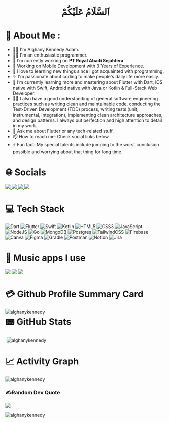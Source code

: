 <h1 align="center">ٱلسَّلَامُ عَلَيْكُمْ </h1>

# 📌 About Me :

- 🙍‍♂️ I'm Alghany Kennedy Adam.
- 👨‍💻 I'm an enthusiastic programmer.
- 🔭 I’m currently working on <b>PT Royal Abadi Sejahtera</b>
- 📣 Working on Mobile Development with 3 Years of Experience.
- 🧠 I love to learning new things since I got acquainted with programming.
- ✨ I'm passionate about coding to make people's daily life more easily.
- 🌱 I’m currently learning more and mastering about Flutter with Dart, iOS native with Swift, Android native with Java or Kotlin & Full-Stack Web Developer.
- ✍🏻 I also have a good understanding of general software engineering practices such as writing clean and maintainable code, conducting the Test-Driven Development (TDD) process, writing tests (unit, instrumental, integration), implementing clean architecture approaches, and design patterns. I always put perfection and high attention to detail in my work.
- 💬 Ask me about Flutter or any tech-related stuff.
- 📫 How to reach me: Check social links below.
- ⚡ Fun fact: My special talents include jumping to the worst conclusion possible and worrying about that thing for long time.

# 🌐 Socials
<a href='mailto:alghanyka@gmail.com' target='_blank'>
        <img src='https://img.shields.io/badge/Gmail-D14836?style=for-the-badge&logo=gmail&logoColor=white'/>
    </a>
<a href='https://linkedin.com/in/alghanykennedyadam' target='_blank'>
        <img src='https://img.shields.io/badge/LinkedIn-0077B5?style=for-the-badge&logo=linkedin&logoColor=white'/>
    </a>
<a href='https://instagram.com/alghanykennedy' target='_blank'>
        <img src='https://img.shields.io/badge/Instagram-E4405F?style=for-the-badge&logo=instagram&logoColor=white'/>
    </a>
<a href='https://medium.com/@alghanykennedy' target='_blank'>
        <img src='https://img.shields.io/badge/Medium-12100E?style=for-the-badge&logo=medium&logoColor=white'/>
    </a>

# 💻 Tech Stack
![Dart](https://img.shields.io/badge/dart-%230175C2.svg?style=for-the-badge&logo=dart&logoColor=white) ![Flutter](https://img.shields.io/badge/Flutter-%2302569B.svg?style=for-the-badge&logo=Flutter&logoColor=white) ![Swift](https://img.shields.io/badge/swift-F54A2A?style=for-the-badge&logo=swift&logoColor=white) ![Kotlin](https://img.shields.io/badge/kotlin-%237F52FF.svg?style=for-the-badge&logo=kotlin&logoColor=white) ![HTML5](https://img.shields.io/badge/html5-%23E34F26.svg?style=for-the-badge&logo=html5&logoColor=white) ![CSS3](https://img.shields.io/badge/css3-%231572B6.svg?style=for-the-badge&logo=css3&logoColor=white) ![JavaScript](https://img.shields.io/badge/javascript-%23323330.svg?style=for-the-badge&logo=javascript&logoColor=%23F7DF1E) ![NodeJS](https://img.shields.io/badge/node.js-6DA55F?style=for-the-badge&logo=node.js&logoColor=white) ![Go](https://img.shields.io/badge/go-%2300ADD8.svg?style=for-the-badge&logo=go&logoColor=white) ![MongoDB](https://img.shields.io/badge/MongoDB-%234ea94b.svg?style=for-the-badge&logo=mongodb&logoColor=white) ![Postgres](https://img.shields.io/badge/postgres-%23316192.svg?style=for-the-badge&logo=postgresql&logoColor=white) ![TailwindCSS](https://img.shields.io/badge/tailwindcss-%2338B2AC.svg?style=for-the-badge&logo=tailwind-css&logoColor=white) ![Firebase](https://img.shields.io/badge/firebase-%23039BE5.svg?style=for-the-badge&logo=firebase) ![Canva](https://img.shields.io/badge/Canva-%2300C4CC.svg?style=for-the-badge&logo=Canva&logoColor=white) ![Figma](https://img.shields.io/badge/figma-%23F24E1E.svg?style=for-the-badge&logo=figma&logoColor=white) ![Gradle](https://img.shields.io/badge/Gradle-02303A.svg?style=for-the-badge&logo=Gradle&logoColor=white) ![Postman](https://img.shields.io/badge/Postman-FF6C37?style=for-the-badge&logo=postman&logoColor=white) ![Notion](https://img.shields.io/badge/Notion-%23000000.svg?style=for-the-badge&logo=notion&logoColor=white) ![Jira](https://img.shields.io/badge/jira-%230A0FFF.svg?style=for-the-badge&logo=jira&logoColor=white)

# 🎵 Music apps I use
<img src="https://img.shields.io/badge/apple%20music-F34E68?style=for-the-badge&logo=apple%20music&logoColor=white"/> <img src="https://img.shields.io/badge/Spotify-1ED760?&style=for-the-badge&logo=spotify&logoColor=white"/> <img src="https://img.shields.io/badge/YouTube_Music-FF0000?style=for-the-badge&logo=youtube-music&logoColor=white"/>

# 💳 Github Profile Summary Card
<p><img align="left" src="https://github-readme-stats.vercel.app/api/top-langs?username=alghanykennedy&show_icons=true&locale=en&layout=compact" alt="alghanykennedy" /></p>

# 📟 GitHub Stats
<p>&nbsp;<img align="center" src="https://github-readme-stats.vercel.app/api?username=alghanykennedy&show_icons=true&locale=en" alt="alghanykennedy" /></p>

# 📈 Activity Graph
<p><img align="center" src="https://github-readme-streak-stats.herokuapp.com/?user=alghanykennedy&" alt="alghanykennedy" /></p>

### ✍️Random Dev Quote
![](https://quotes-github-readme.vercel.app/api?type=horizontal&theme=vue)

<p align="left"> <img src="https://komarev.com/ghpvc/?username=alghanykennedy&label=Profile%20views&color=0e75b6&style=flat" alt="alghanykennedy" /> </p>
